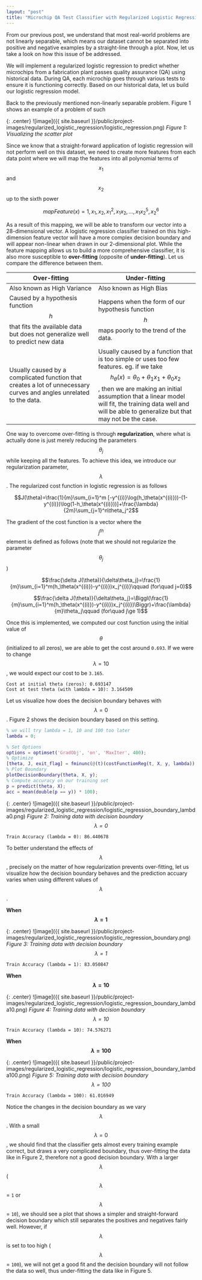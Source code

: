 ```yaml
---
layout: "post"
title: "Microchip QA Test Classifier with Regularized Logistic Regression"
---
```


From our previous post, we understand that most real-world problems are not linearly separable, which means our dataset cannot be separated into positive and negative examples by a straight-line through a plot. Now, let us take a look on how this issue of be addressed.

We will implement a regularized logistic regression to predict whether microchips from a fabrication plant passes quality assurance (QA) using historical data. During QA, each microchip goes through various tests to ensure it is functioning correctly. Based on our historical data, let us build our logistic regression model.

Back to the previously mentioned non-linearly separable problem. Figure 1 shows an example of a problem of such

{: .center}
![image]({{ site.baseurl }}/public/project-images/regularized_logistic_regression/logistic_regression.png)
*Figure 1: Visualizing the scatter plot*

Since we know that a straight-forward application of logistic regression will not perform well on this dataset, we need to create more features from each data point where we will map the features into all polynomial terms of $$x_1$$ and $$x_2$$ up to the sixth power

$$mapFeature(x)=1,x_1,x_2,x_1^2,x_1x_2,...,x_1x_2^5, x_2^6$$

As a result of this mapping, we will be able to transform our vector into a 28-dimensional vector. A logistic regression classifier trained on this high-dimension feature vector will have a more complex decision boundary and will appear non-linear when drawn in our 2-dimensional plot. While the feature mapping allows us to build a more comprehensive classifier, it is also more susceptible to **over-fitting** (opposite of **under-fitting**). Let us compare the difference between them.

| Over-fitting 	| Under-fitting 	|
|---------------------------------------------------------------------------------------------------------------------	|------------------------------------------------------------------------------------------------------------------------------------------------------------------------------------------------------------------------------------------------------------------------------------------------------	|
| Also known as High Variance 	| Also known as High Bias 	|
| Caused by a hypothesis function $$h$$ that fits the available data but does not generalize well to predict new data 	| Happens when the form of our hypothesis function $$h$$ maps poorly to the trend of the data. 	|
| Usually caused by a complicated function that creates a lot of unnecessary curves and angles unrelated to the data. 	| Usually caused by a function that is too simple or uses too few features. eg. if we take $$h_\theta(x)=\theta_0+\theta_1x_1+\theta_0x_2$$, then we are making an initial assumption that a linear model will fit, the training data well and will be able to generalize but that may not be the case. 	|

One way to overcome over-fitting is through **regularization**, where what is actually done is just merely reducing the parameters $$\theta_j$$ while keeping all the features. To achieve this idea, we introduce our regularization parameter, $$\lambda$$. The regularized cost function in logistic regression is as follows

$$J(\theta)=\frac{1}{m}\sum_{i=1}^m [-y^{(i)}\log(h_\theta(x^{(i)}))-(1-y^{(i)})\log(1-h_\theta(x^{(i)}))]+\frac{\lambda}{2m}\sum_{j=1}^n\theta_j^2$$

The gradient of the cost function is a vector where the $$j^{th}$$ element is defined as follows (note that we should not regularize the parameter $$\theta_j$$)

$$\frac{\delta J(\theta)}{\delta\theta_j}=\frac{1}{m}\sum_{i=1}^m(h_\theta(x^{(i)})-y^{(i)})x_j^{(i)}\qquad (for\quad j=0)$$

$$\frac{\delta J(\theta)}{\delta\theta_j}=\Biggl(\frac{1}{m}\sum_{i=1}^m(h_\theta(x^{(i)})-y^{(i)})x_j^{(i)})\Biggr)+\frac{\lambda}{m}\theta_j\qquad (for\quad j\ge 1)$$

Once this is implemented, we computed our cost function using the initial value of $$\theta$$ (initialized to all zeros), we are able to get the cost around `0.693`. If we were to change $$\lambda=10$$, we would expect our cost to be `3.165`.

```
Cost at initial theta (zeros): 0.693147
Cost at test theta (with lambda = 10): 3.164509
```

Let us visualize how does the decision boundary behaves with $$\lambda=0$$. Figure 2 shows the decision boundary based on this setting.

```matlab
% we will try lambda = 1, 10 and 100 too later
lambda = 0;

% Set Options
options = optimset('GradObj', 'on', 'MaxIter', 400);
% Optimize
[theta, J, exit_flag] = fminunc(@(t)(costFunctionReg(t, X, y, lambda)), initial_theta, options);
% Plot Boundary
plotDecisionBoundary(theta, X, y);
% Compute accuracy on our training set
p = predict(theta, X);
acc = mean(double(p == y)) * 100);
```

{: .center}
![image]({{ site.baseurl }}/public/project-images/regularized_logistic_regression/logistic_regression_boundary_lambda0.png)
*Figure 2: Training data with decision boundary $$\lambda=0$$*

```
Train Accuracy (lambda = 0): 86.440678
```


To better understand the effects of $$\lambda$$, precisely on the matter of how regularization prevents over-fitting, let us visualize how the decision boundary behaves and the prediction accuary varies when using different values of $$\lambda$$.

**When $$\lambda=1$$**


{: .center}
![image]({{ site.baseurl }}/public/project-images/regularized_logistic_regression/logistic_regression_boundary.png)
*Figure 3: Training data with decision boundary $$\lambda=1$$*

```
Train Accuracy (lambda = 1): 83.050847
```
**When $$\lambda=10$$**

{: .center}
![image]({{ site.baseurl }}/public/project-images/regularized_logistic_regression/logistic_regression_boundary_lambda10.png)
*Figure 4: Training data with decision boundary $$\lambda=10$$*

```
Train Accuracy (lambda = 10): 74.576271
```

**When $$\lambda=100$$**

{: .center}
![image]({{ site.baseurl }}/public/project-images/regularized_logistic_regression/logistic_regression_boundary_lambda100.png)
*Figure 5: Training data with decision boundary $$\lambda=100$$*

```
Train Accuracy (lambda = 100): 61.016949
```

Notice the changes in the decision boundary as we vary $$\lambda$$. With a small $$\lambda=0$$, we should find that the classifier gets almost every training example correct, but draws a very complicated boundary, thus over-fitting the data like in Figure 2, therefore not a good decision boundary. With a larger $$\lambda$$ ($$\lambda$$ = `1` or $$\lambda$$ = `10`), we should see a plot that shows a simpler and straight-forward decision boundary which still separates the positives and negatives fairly well. However, if $$\lambda$$ is set to too high ($$\lambda$$ = `100`), we will not get a good fit and the decision boundary will not follow the data so well, thus under-fitting the data like in Figure 5.



